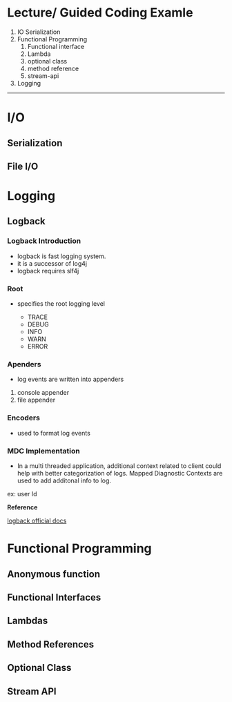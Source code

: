 # Lecture/ Guided Coding Examle

1. IO Serialization
2. Functional Programming
   1. Functional interface
   2. Lambda
   3. optional class
   4. method reference
   5. stream-api
3. Logging

---

# I/O


## Serialization


## File I/O


# Logging


##  Logback

### Logback Introduction

- logback is fast logging system.
- it is a successor of log4j
- logback requires slf4j

### Root

- specifies the root logging level

    - TRACE
    - DEBUG
    - INFO
    - WARN
    - ERROR


### Apenders

- log events are written into appenders

1. console appender
2. file appender


### Encoders

- used to format log events


### MDC Implementation

- In a multi threaded application, additional context related to client could help with better categorization of logs. Mapped Diagnostic Contexts are used to add additonal info to log.

ex: user Id


**Reference**

[logback official docs](https://logback.qos.ch/manual/index.html)


# Functional Programming

## Anonymous function

## Functional Interfaces

## Lambdas

## Method References

## Optional Class

## Stream API